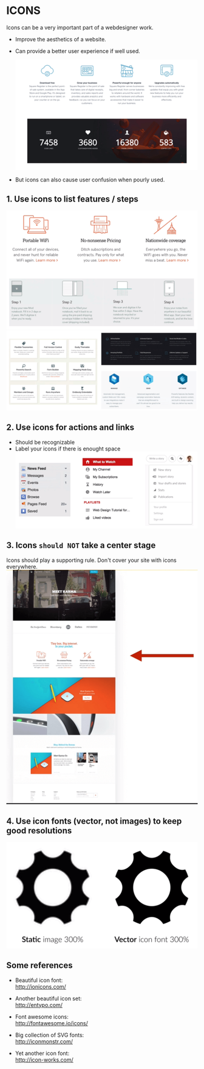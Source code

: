 # ICONS

Icons can be a very important part of a webdesigner work.

- Improve the aesthetics of a website.
- Can provide a better user experience if well used.

  ![icons01](../assets/icons01.png)

- But icons can also cause user confusion when pourly used.

## 1. Use icons to list features / steps

![icons02](../assets/icons02.png)
![icons03](../assets/icons03.png)

## 2. Use icons for actions and links

- Should be recognizable
- Label your icons if there is enought space
  ![icons04](../assets/icons04.png)

## 3. Icons `should NOT` take a center stage

Icons should play a supporting rule. Don't cover your site with icons everywhere.
![icons05](../assets/icons05.png)

## 4. Use icon fonts (vector, not images) to keep good resolutions

![icons06](../assets/icons06.png)

## Some references

- Beautiful icon font:  
  http://ionicons.com/

- Another beautiful icon set:  
  http://entypo.com/

- Font awesome icons:  
  http://fontawesome.io/icons/

- Big collection of SVG fonts:  
  http://iconmonstr.com/

- Yet another icon font:  
  http://icon-works.com/
